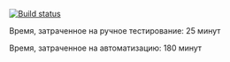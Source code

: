 [![Build status](https://ci.appveyor.com/api/projects/status/a3g0igvn4u69spym?svg=true)](https://ci.appveyor.com/project/mona52/project-2-3-2)

Время, затраченное на ручное тестирование: 25 минут

Время, затраченное на автоматизацию: 180 минут
